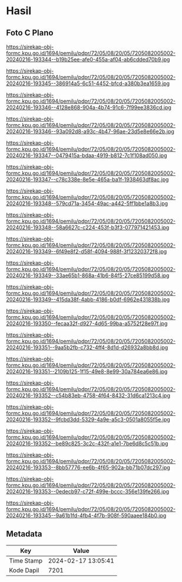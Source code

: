 # Hasil

## Foto C Plano

https://sirekap-obj-formc.kpu.go.id/1694/pemilu/pdpr/72/05/08/20/05/7205082005002-20240216-193344--b19b25ee-afe0-455a-af04-ab6cdded70b9.jpg

https://sirekap-obj-formc.kpu.go.id/1694/pemilu/pdpr/72/05/08/20/05/7205082005002-20240216-193345--386914a5-6c51-4452-bfcd-a380b3ea1659.jpg

https://sirekap-obj-formc.kpu.go.id/1694/pemilu/pdpr/72/05/08/20/05/7205082005002-20240216-193346--4128e868-904a-4b74-91c6-7f99ee3836cd.jpg

https://sirekap-obj-formc.kpu.go.id/1694/pemilu/pdpr/72/05/08/20/05/7205082005002-20240216-193346--93a092d8-a93c-4b47-96ae-23d5e8e66e2b.jpg

https://sirekap-obj-formc.kpu.go.id/1694/pemilu/pdpr/72/05/08/20/05/7205082005002-20240216-193347--0479415a-bdaa-4919-b812-7c1f108ad050.jpg

https://sirekap-obj-formc.kpu.go.id/1694/pemilu/pdpr/72/05/08/20/05/7205082005002-20240216-193347--c78c338e-8e5e-465a-ba1f-1938463df8ac.jpg

https://sirekap-obj-formc.kpu.go.id/1694/pemilu/pdpr/72/05/08/20/05/7205082005002-20240216-193348--579cd71a-3454-49ac-a442-5ff1bbe1a8b3.jpg

https://sirekap-obj-formc.kpu.go.id/1694/pemilu/pdpr/72/05/08/20/05/7205082005002-20240216-193348--58a6627c-c224-453f-b3f3-077971421453.jpg

https://sirekap-obj-formc.kpu.go.id/1694/pemilu/pdpr/72/05/08/20/05/7205082005002-20240216-193349--6f49e8f2-d58f-4094-988f-3f12320372f8.jpg

https://sirekap-obj-formc.kpu.go.id/1694/pemilu/pdpr/72/05/08/20/05/7205082005002-20240216-193349--33ae65b1-868a-41b6-84f5-27ce85199d58.jpg

https://sirekap-obj-formc.kpu.go.id/1694/pemilu/pdpr/72/05/08/20/05/7205082005002-20240216-193349--415da38f-4abb-4186-b0df-6962e431838b.jpg

https://sirekap-obj-formc.kpu.go.id/1694/pemilu/pdpr/72/05/08/20/05/7205082005002-20240216-193350--fecaa32f-d927-4d65-99ba-a5752f28e97f.jpg

https://sirekap-obj-formc.kpu.go.id/1694/pemilu/pdpr/72/05/08/20/05/7205082005002-20240216-193351--9aa5b2fb-c732-4ff4-8d1d-d26932a8bb8d.jpg

https://sirekap-obj-formc.kpu.go.id/1694/pemilu/pdpr/72/05/08/20/05/7205082005002-20240216-193351--2109b125-1f15-49e8-8e99-30a784ea6e86.jpg

https://sirekap-obj-formc.kpu.go.id/1694/pemilu/pdpr/72/05/08/20/05/7205082005002-20240216-193352--c54b83eb-4758-4f64-8432-31d6ca1213c4.jpg

https://sirekap-obj-formc.kpu.go.id/1694/pemilu/pdpr/72/05/08/20/05/7205082005002-20240216-193352--9fcbd3dd-5329-4a9e-a5c3-0501a8055f5e.jpg

https://sirekap-obj-formc.kpu.go.id/1694/pemilu/pdpr/72/05/08/20/05/7205082005002-20240216-193352--be89c825-3c2c-432f-a1e1-7be6d8c5c51b.jpg

https://sirekap-obj-formc.kpu.go.id/1694/pemilu/pdpr/72/05/08/20/05/7205082005002-20240216-193353--8bb57776-ee6b-4f65-902a-bb71b07dc297.jpg

https://sirekap-obj-formc.kpu.go.id/1694/pemilu/pdpr/72/05/08/20/05/7205082005002-20240216-193353--0edecb97-c72f-499e-bccc-356e139fe266.jpg

https://sirekap-obj-formc.kpu.go.id/1694/pemilu/pdpr/72/05/08/20/05/7205082005002-20240216-193345--9a61b1fd-4fb4-4f7b-908f-590aaee184b0.jpg


## Metadata

| Key        | Value               |
| ---------- | ------------------- |
| Time Stamp | 2024-02-17 13:05:41 |
| Kode Dapil | 7201                |



